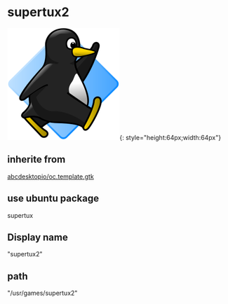 # supertux2
![supertux2.svg](/applications/icons/supertux2.svg){: style="height:64px;width:64px"}
## inherite from
[abcdesktopio/oc.template.gtk](abcdesktopio/oc.template.gtk.md)
## use ubuntu package
supertux
## Display name
"supertux2"
## path
"/usr/games/supertux2"
